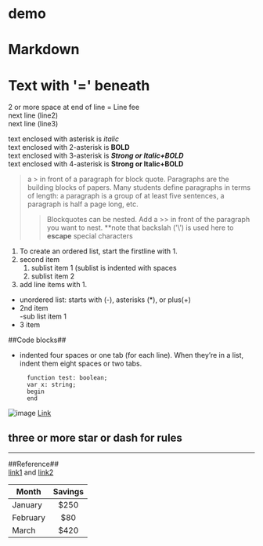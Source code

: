 # demo
# Markdown 

Text with '=' beneath
=

2 or more space at end of line = Line fee  
next line (line2)  
next line (line3) 

text enclosed with asterisk is *italic*  
text enclosed with 2-asterisk is **BOLD**  
text enclosed with 3-asterisk is ***Strong or Italic+BOLD***  
text enclosed with 4-asterisk is ****Strong or Italic+BOLD****

> a \> in front of a paragraph for block quote.
Paragraphs are the building blocks of papers. Many students define paragraphs in terms of length: a paragraph is a group of at least five sentences, a paragraph is half a page long, etc.
>>Blockquotes can be nested. Add a \>\> in front of the paragraph you want to nest.
**note that backslah ('\\') is used here to **escape** special characters



1. To create an ordered list, start the firstline with 1.
9. second item
     1. sublist item 1 (sublist is indented with spaces
     1. sublist item 2
5. add line items with 1.

- unordered list: starts with (-), asterisks (*), or plus(+) 
- 2nd item  
   -sub list item 1
- 3 item


##Code blocks##
- indented four spaces or one tab (for each line). When they’re in a list, indent them eight spaces or two tabs.  
	
		function test: boolean;  
		var x: string;  
		begin  
		end

![image](img.jpg) 
[Link](image.jpg) 

three or more star or dash for rules
---
***

##Reference##  
[link1][1] and [link2 ][2]

[1]:http://www.google.com  
[2]:http://github.com


| Month | Savings |
| -------- | :-------------: |
| January | $250 |
| February | $80 |
| March | $420 |


